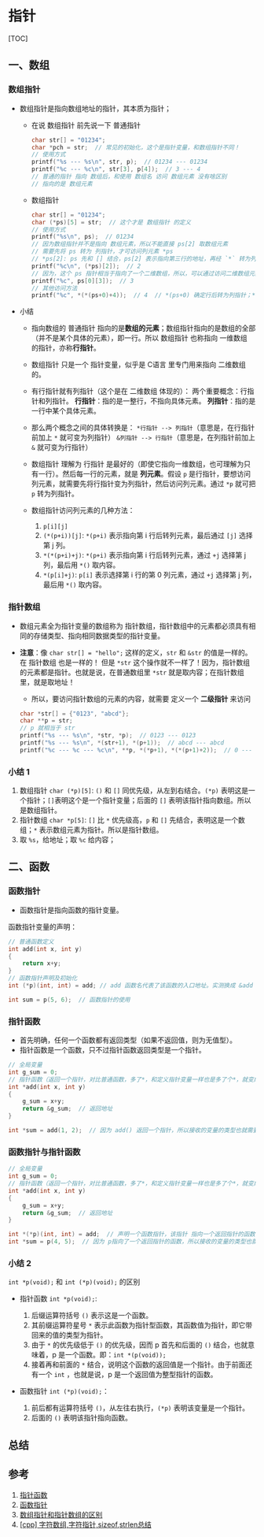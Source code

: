 # 指针

[TOC]

## 一、数组

### 数组指针

* 数组指针是指向数组地址的指针，其本质为指针；

  * 在说 数组指针 前先说一下 普通指针

    ```c
    char str[] = "01234";
    char *pch = str;  // 常见的初始化，这个是指针变量，和数组指针不同！
    // 使用方式
    printf("%s --- %s\n", str, p);  // 01234 --- 01234
    printf("%c --- %c\n", str[3], p[4]);  // 3 --- 4
    // 普通的指针 指向 数组后，和使用 数组名 访问 数组元素 没有啥区别
    // 指向的是 数组元素
    ```

  * 数组指针

    ```c
    char str[] = "01234";
    char (*ps)[5] = str;  // 这个才是 数组指针 的定义
    // 使用方式
    printf("%s\n", ps);  // 01234
    // 因为数组指针并不是指向 数组元素，所以不能直接 ps[2] 取数组元素
    // 需要先将 ps 转为 列指针，才可访问列元素 *ps
    // *ps[2]: ps 先和 [] 结合，ps[2] 表示指向第三行的地址，再经 `*` 转为列指针，访问的是 第三行、第一列的元素。在此会出错
    printf("%c\n", (*ps)[2]);  // 2
    // 因为，这个 ps 指针相当于指向了一个二维数组，所以，可以通过访问二维数组元素的方法来访问
    printf("%c", ps[0][3]);  // 3
    // 其他访问方法
    printf("%c", *(*(ps+0)+4));  // 4  // *(ps+0) 确定行后转为列指针；*(ps+0)+4 列指针指向第几个元素；*(*(ps+0)+4) 取列指针的内容。
    ```

* 小结

  * 指向数组的 普通指针 指向的是**数组的元素**；数组指针指向的是数组的全部（并不是某个具体的元素），即一行。所以 数组指针 也称指向 一维数组 的指针，亦称**行指针**。
  * 数组指针 只是一个 指针变量，似乎是 C语言 里专门用来指向 二维数组的。
  * 有行指针就有列指针（这个是在 二维数组 体现的）：
    两个重要概念：行指针和列指针。
    **行指针**：指的是一整行，不指向具体元素。
    **列指针**：指的是一行中某个具体元素。
  * 那么两个概念之间的具体转换是：
    `*行指针 --> 列指针`（意思是，在行指针前加上 `*` 就可变为列指针）
    `&列指针 --> 行指针`（意思是，在列指针前加上 `&` 就可变为行指针）
  * 数组指针 理解为 行指针 是最好的（即使它指向一维数组，也可理解为只有一行）。然后每一行的元素，就是 **列元素**。假设 `p` 是行指针，要想访问 列元素，就需要先将行指针变为列指针，然后访问列元素。通过 `*p` 就可把 `p` 转为列指针。
  * 数组指针访问列元素的几种方法：

      1. `p[i][j]`
      2. `(*(p+i))[j]`: `*(p+i)` 表示指向第 i 行后转列元素，最后通过 `[j]` 选择第 j 列。
      3. `*(*(p+i)+j)`: `*(p+i)` 表示指向第 i 行后转列元素，通过 `+j` 选择第 j 列，最后用 `*()` 取内容。
      4. `*(p[i]+j)`: `p[i]` 表示选择第 i 行的第 0 列元素，通过 `+j` 选择第 j 列，最后用 `*()` 取内容。

### 指针数组

* 数组元素全为指针变量的数组称为 指针数组，指针数组中的元素都必须具有相同的存储类型、指向相同数据类型的指针变量。
* **注意**：像 `char str[] = "hello";` 这样的定义，`str` 和 `&str` 的值是一样的。在 指针数组 也是一样的！
  但是 `*str` 这个操作就不一样了！因为，指针数组的元素都是指针。也就是说，在普通数组里 `*str` 就是取内容；在指针数组里，就是取地址！

  * 所以，要访问指针数组的元素的内容，就需要 定义一个 **二级指针** 来访问
  
  ```c
  char *str[] = {"0123", "abcd"};
  char **p = str;
  // p 就相当于 str
  printf("%s --- %s\n", *str, *p);  // 0123 --- 0123
  printf("%s --- %s\n", *(str+1), *(p+1));  // abcd --- abcd
  printf("%c --- %c --- %c\n", **p, *(*p+1), *(*(p+1)+2));  // 0 --- 1 --- c  // %c 给内容，所以 **p；*p+1 取同行不同列元素地址；*(p+1)+2 取不同行不同列地址。
  ```

### 小结 1

1. 数组指针 `char (*p)[5]`: `()` 和 `[]` 同优先级，从左到右结合。`(*p)` 表明这是一个指针；`[]`表明这个是一个指针变量；后面的 `[]` 表明该指针指向数组。所以是数组指针。
2. 指针数组 `char *p[5]`: `[]` 比 `*` 优先级高，`p` 和 `[]` 先结合，表明这是一个数组；`*` 表示数组元素为指针。所以是指针数组。
3. 取 `%s`，给地址；取 `%c` 给内容；

## 二、函数

### 函数指针

* 函数指针是指向函数的指针变量。

函数指针变量的声明：

```c
// 普通函数定义
int add(int x, int y)
{
    return x+y;
}
// 函数指针声明及初始化
int (*p)(int, int) = add; // add 函数名代表了该函数的入口地址。实测换成 &add 也是可以的，可是不明白

int sum = p(5, 6);  // 函数指针的使用
```

### 指针函数

* 首先明确，任何一个函数都有返回类型（如果不返回值，则为无值型）。
* 指针函数是一个函数，只不过指针函数返回类型是一个指针。

```c
// 全局变量
int g_sum = 0;
// 指针函数（返回一个指针，对比普通函数，多了*，和定义指针变量一样也是多了个*，就变成了关于指针的东西）
int *add(int x, int y)
{
    g_sum = x+y;
    return &g_sum;  // 返回地址
}

int *sum = add(1, 2);  // 因为 add() 返回一个指针，所以接收的变量的类型也就需要是一个同类型的指针。
```

### 函数指针与指针函数

```c
// 全局变量
int g_sum = 0;
// 指针函数（返回一个指针，对比普通函数，多了*，和定义指针变量一样也是多了个*，就变成了关于指针的东西）
int *add(int x, int y)
{
    g_sum = x+y;
    return &g_sum;  // 返回地址
}

int *(*p)(int, int) = add;  // 声明一个函数指针，该指针 指向一个返回指针的函数
int *sum = p(4, 5);  // 因为 p指向了一个返回指针的函数，所以接收的变量的类型也就需要是一个同类型的指针。
```

### 小结 2

`int *p(void);` 和 `int (*p)(void);` 的区别

* 指针函数 `int *p(void);`:
  
  1. 后缀运算符括号 `()` 表示这是一个函数。
  2. 其前缀运算符星号 `*` 表示此函数为指针型函数，其函数值为指针，即它带回来的值的类型为指针。
  3. 由于 `*` 的优先级低于 `()` 的优先级，因而 p 首先和后面的 `()` 结合，也就意味着，p 是一个函数。即：`int *(p(void));`
  4. 接着再和前面的 `*` 结合，说明这个函数的返回值是一个指针。由于前面还有一个 `int` ，也就是说，p 是一个返回值为整型指针的函数。

* 函数指针 `int (*p)(void);`：

  1. 前后都有运算符括号 `()`，从左往右执行，`(*p)` 表明该变量是一个指针。
  2. 后面的 `()` 表明该指针指向函数。

## 总结

## 参考

1. [指针函数](https://baike.baidu.com/item/%E6%8C%87%E9%92%88%E5%87%BD%E6%95%B0/2641780)
2. [函数指针](https://www.runoob.com/cprogramming/c-fun-pointer-callback.html)
3. [数组指针和指针数组的区别](https://www.cnblogs.com/hongcha717/archive/2010/10/24/1859780.html)
4. [[cpp] 字符数组,字符指针,sizeof,strlen总结](https://www.cnblogs.com/alex-tech/archive/2011/03/26/1996284.html)
